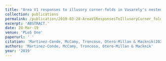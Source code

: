 ```yaml
---
title: "Area V1 responses to illusory corner-folds in Vasarely's nested squares and the Alternating Brightness Star illusions."
collection: publications
permalink: /publication/2019-03-28-AreaV1ResponsesToIllusoryCorner_foldsInVasarely_sNestedSquaresA
excerpt: 'ABSTRACT.'
date: 28-Mar-19
venue: 'PLoS One'
paperurl: ' '
citation: 'Martinez-Conde, McCamy, Troncoso, Otero-Millan & Macknik(2020) "Area V1 responses to illusory corner-folds in Vasarely's nested squares and the Alternating Brightness Star illusions." PLoS One. 2019 Mar 28;14(3):e0210941. '
authors: 'Martinez-Conde, McCamy, Troncoso, Otero-Millan & Macknik'
year: '2019'
---
```


